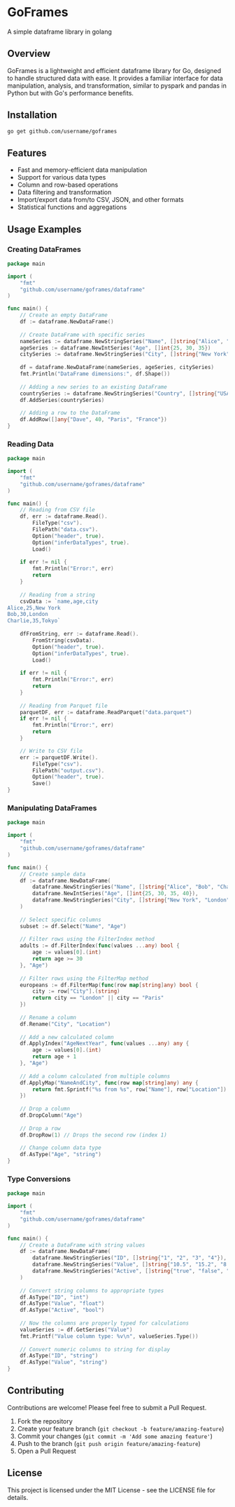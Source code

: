 # GoFrames

A simple dataframe library in golang

## Overview

GoFrames is a lightweight and efficient dataframe library for Go, designed to handle structured data with ease. It provides a familiar interface for data manipulation, analysis, and transformation, similar to pyspark and pandas in Python but with Go's performance benefits.

## Installation

```bash
go get github.com/username/goframes
```

## Features

- Fast and memory-efficient data manipulation
- Support for various data types
- Column and row-based operations
- Data filtering and transformation
- Import/export data from/to CSV, JSON, and other formats
- Statistical functions and aggregations

## Usage Examples

### Creating DataFrames

```go
package main

import (
	"fmt"
	"github.com/username/goframes/dataframe"
)

func main() {
	// Create an empty DataFrame
	df := dataframe.NewDataFrame()
	
	// Create DataFrame with specific series
	nameSeries := dataframe.NewStringSeries("Name", []string{"Alice", "Bob", "Charlie"})
	ageSeries := dataframe.NewIntSeries("Age", []int{25, 30, 35})
	citySeries := dataframe.NewStringSeries("City", []string{"New York", "London", "Tokyo"})
	
	df = dataframe.NewDataFrame(nameSeries, ageSeries, citySeries)
	fmt.Println("DataFrame dimensions:", df.Shape())
	
	// Adding a new series to an existing DataFrame
	countrySeries := dataframe.NewStringSeries("Country", []string{"USA", "UK", "Japan"})
	df.AddSeries(countrySeries)
	
	// Adding a row to the DataFrame
	df.AddRow([]any{"Dave", 40, "Paris", "France"})
}
```

### Reading Data

```go
package main

import (
	"fmt"
	"github.com/username/goframes/dataframe"
)

func main() {
	// Reading from CSV file
	df, err := dataframe.Read().
		FileType("csv").
		FilePath("data.csv").
		Option("header", true).
		Option("inferDataTypes", true).
		Load()
	
	if err != nil {
		fmt.Println("Error:", err)
		return
	}
	
	// Reading from a string
	csvData := `name,age,city
Alice,25,New York
Bob,30,London
Charlie,35,Tokyo`
	
	dfFromString, err := dataframe.Read().
		FromString(csvData).
		Option("header", true).
		Option("inferDataTypes", true).
		Load()
		
	if err != nil {
		fmt.Println("Error:", err)
		return
	}
	
	// Reading from Parquet file
	parquetDF, err := dataframe.ReadParquet("data.parquet")
	if err != nil {
		fmt.Println("Error:", err)
		return
	}

    // Write to CSV file
	err := parquetDF.Write().
		FileType("csv").
		FilePath("output.csv").
		Option("header", true).
		Save()
}
```

### Manipulating DataFrames

```go
package main

import (
	"fmt"
	"github.com/username/goframes/dataframe"
)

func main() {
	// Create sample data
	df := dataframe.NewDataFrame(
		dataframe.NewStringSeries("Name", []string{"Alice", "Bob", "Charlie", "Dave"}),
		dataframe.NewIntSeries("Age", []int{25, 30, 35, 40}),
		dataframe.NewStringSeries("City", []string{"New York", "London", "Tokyo", "Paris"}),
	)
	
	// Select specific columns
	subset := df.Select("Name", "Age")
	
	// Filter rows using the FilterIndex method
	adults := df.FilterIndex(func(values ...any) bool {
		age := values[0].(int)
		return age >= 30
	}, "Age")
	
	// Filter rows using the FilterMap method
	europeans := df.FilterMap(func(row map[string]any) bool {
		city := row["City"].(string)
		return city == "London" || city == "Paris"
	})
	
	// Rename a column
	df.Rename("City", "Location")
	
	// Add a new calculated column
	df.ApplyIndex("AgeNextYear", func(values ...any) any {
		age := values[0].(int)
		return age + 1
	}, "Age")
	
	// Add a column calculated from multiple columns
	df.ApplyMap("NameAndCity", func(row map[string]any) any {
		return fmt.Sprintf("%s from %s", row["Name"], row["Location"])
	})
	
	// Drop a column
	df.DropColumn("Age")
	
	// Drop a row
	df.DropRow(1) // Drops the second row (index 1)
	
	// Change column data type
	df.AsType("Age", "string")
}
```

### Type Conversions

```go
package main

import (
	"fmt"
	"github.com/username/goframes/dataframe"
)

func main() {
	// Create a DataFrame with string values
	df := dataframe.NewDataFrame(
		dataframe.NewStringSeries("ID", []string{"1", "2", "3", "4"}),
		dataframe.NewStringSeries("Value", []string{"10.5", "15.2", "8.7", "20.1"}),
		dataframe.NewStringSeries("Active", []string{"true", "false", "true", "true"}),
	)
	
	// Convert string columns to appropriate types
	df.AsType("ID", "int")
	df.AsType("Value", "float")
	df.AsType("Active", "bool")
	
	// Now the columns are properly typed for calculations
	valueSeries := df.GetSeries("Value")
	fmt.Printf("Value column type: %v\n", valueSeries.Type())
	
	// Convert numeric columns to string for display
	df.AsType("ID", "string")
	df.AsType("Value", "string")
}
```

## Contributing

Contributions are welcome! Please feel free to submit a Pull Request.

1. Fork the repository
2. Create your feature branch (`git checkout -b feature/amazing-feature`)
3. Commit your changes (`git commit -m 'Add some amazing feature'`)
4. Push to the branch (`git push origin feature/amazing-feature`)
5. Open a Pull Request

## License

This project is licensed under the MIT License - see the LICENSE file for details.
